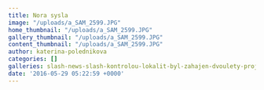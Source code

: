 ```yaml
---
title: Nora sysla
image: "/uploads/a_SAM_2599.JPG"
home_thumbnail: "/uploads/a_SAM_2599.JPG"
gallery_thumbnail: "/uploads/a_SAM_2599.JPG"
content_thumbnail: "/uploads/a_SAM_2599.JPG"
author: katerina-polednikova
categories: []
galleries: slash-news-slash-kontrolou-lokalit-byl-zahajen-dvoulety-projekt
date: '2016-05-29 05:22:59 +0000'
---
```

